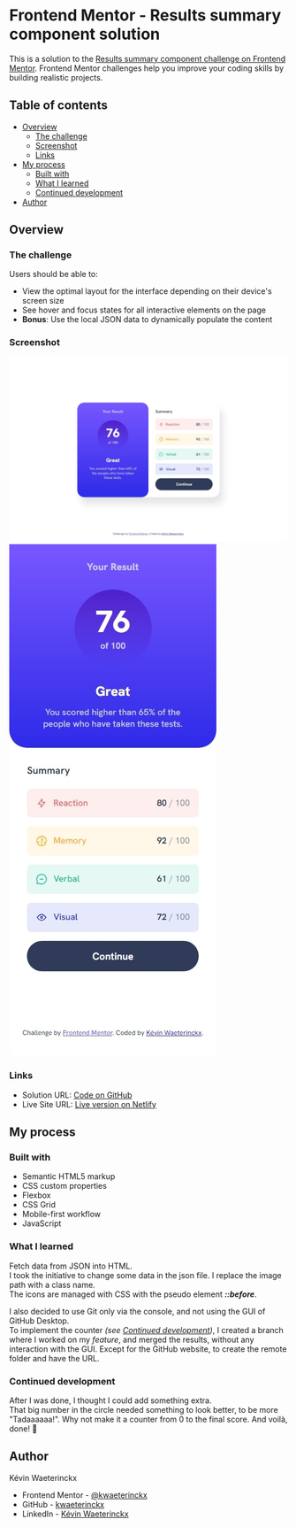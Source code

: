 # Frontend Mentor - Results summary component solution

This is a solution to the [Results summary component challenge on Frontend Mentor](https://www.frontendmentor.io/challenges/results-summary-component-CE_K6s0maV). Frontend Mentor challenges help you improve your coding skills by building realistic projects. 

## Table of contents

- [Overview](#overview)
  - [The challenge](#the-challenge)
  - [Screenshot](#screenshot)
  - [Links](#links)
- [My process](#my-process)
  - [Built with](#built-with)
  - [What I learned](#what-i-learned)
  - [Continued development](#continued-development)
- [Author](#author)

## Overview

### The challenge

Users should be able to:

- View the optimal layout for the interface depending on their device's screen size
- See hover and focus states for all interactive elements on the page
- **Bonus**: Use the local JSON data to dynamically populate the content

### Screenshot

![](./screenshots/desktop.jpeg)
![](./screenshots/mobile.jpeg)


### Links

- Solution URL: [Code on GitHub](https://github.com/kwaeterinckx/FrontendMentorChallenge-ResultsSummaryComponent)
- Live Site URL: [Live version on Netlify](https://kaleidoscopic-bunny-3c5db9.netlify.app/)

## My process

### Built with

- Semantic HTML5 markup
- CSS custom properties
- Flexbox
- CSS Grid
- Mobile-first workflow
- JavaScript

### What I learned

Fetch data from JSON into HTML.  
I took the initiative to change some data in the json file. I replace the image path with a class name.  
The icons are managed with CSS with the pseudo element ***::before***.  

I also decided to use Git only via the console, and not using the GUI of GitHub Desktop.  
To implement the counter *(see [Continued development](#continued-development))*, I created a branch where I worked on my *feature*, and merged the results, without any interaction with the GUI. Except for the GitHub website, to create the remote folder and have the URL.

### Continued development

After I was done, I thought I could add something extra.  
That big number in the circle needed something to look better, to be more "Tadaaaaaa!". 
Why not make it a counter from 0 to the final score. And voilà, done! 🤩

## Author

Kévin Waeterinckx

- Frontend Mentor - [@kwaeterinckx](https://www.frontendmentor.io/profile/kwaeterinckx)
- GitHub - [kwaeterinckx](https://github.com/kwaeterinckx)
- LinkedIn - [Kévin Waeterinckx](https://www.linkedin.com/in/kévin-waeterinckx-58256518a)